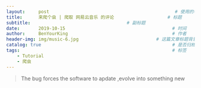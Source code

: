```yaml
---
layout:     post                                               # 使用的布局（不需要改）
title:      来爬个虫 | 爬取 网易云音乐 的评论                    # 标题 
subtitle:                                    # 副标题
date:       2019-10-15                                        # 时间
author:     BenYourKing                                       # 作者
header-img: img/music-6.jpg                             # 这篇文章标题背景图片
catalog: true                                                 # 是否归档
tags:                                                         # 标签
    - Tutorial
    - 爬虫
---
```



> The bug forces the software to apdate ,evolve into something new
>    
> 

